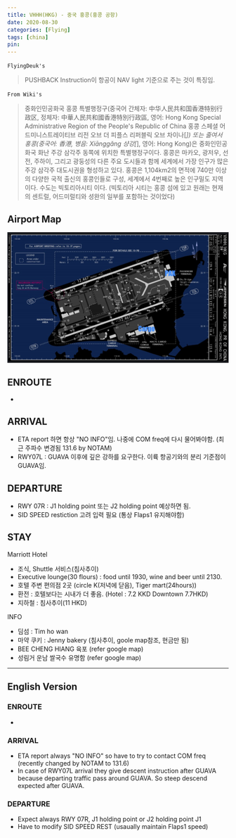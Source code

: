 ```yaml
---
title: VHHH(HKG) - 중국 홍콩(홍콩 공항)
date: 2020-08-30
categories: [Flying]
tags: [china]
pin:
---
```

`FlyingDeuk's`
>PUSHBACK Instruction이 항공이 NAV light 기준으로 주는 것이 특징임.

`From Wiki's`
>중화인민공화국 홍콩 특별행정구(중국어 간체자: 中华人民共和国香港特别行政区, 정체자: 中華人民共和國香港特別行政區, 영어: Hong Kong Special Administrative Region of the People's Republic of China 홍콩 스페셜 어드미니스트레이티브 리전 오브 더 피플스 리퍼블릭 오브 차이나[*]) 또는 줄여서 홍콩(중국어: 香港, 병음: Xiānggǎng 샹강[*], 영어: Hong Kong)은 중화인민공화국 화난 주강 삼각주 동쪽에 위치한 특별행정구이다. 홍콩은 마카오, 광저우, 선전, 주하이, 그리고 광둥성의 다른 주요 도시들과 함께 세계에서 가장 인구가 많은 주강 삼각주 대도시권을 형성하고 있다. 홍콩은 1,104km2의 면적에 740만 이상의 다양한 국적 출신의 홍콩인들로 구성, 세계에서 4번째로 높은 인구밀도 지역이다. 수도는 빅토리아시티 이다. (빅토리아 시티는 홍콩 섬에 있고 원래는 현재의 센트럴, 어드미럴티와 셩완의 일부를 포함하는 것이었다)

## Airport Map
![hkg](/img/flying/airport/hkg_ap.jpg)

## ENROUTE
-

## ARRIVAL
- ETA report 하면 항상 "NO INFO"임. 나중에 COM freq에 다시 물어봐야함. (최근 주파수 변경됨 131.6 by NOTAM)
- RWY07L : GUAVA 이후에 깊은 강하를 요구한다. 이륙 항공기와의 분리 기준점이 GUAVA임.


## DEPARTURE
- RWY 07R : J1 holding point 또는 J2 holding point 예상하면 됨.
- SID SPEED restiction 고려 입력 필요 (통상 Flaps1 유지해야함)

## STAY  
Marriott Hotel
- 조식, Shuttle 서비스(침사추이)
- Executive lounge(30 flours) : food until 1930, wine and beer until 2130.
- 호텔 주변 편의점 2곳 (circle K(저녁에 닫음), Tiger mart(24hours))
- 환전 : 호텔보다는 시내가 더 좋음. (Hotel : 7.2 KKD Downtown 7.7HKD)
- 지하철 : 침사추이(11 HKD)

INFO
- 딤섬 : Tim ho wan
- 마약 쿠키 : Jenny bakery (침사추이, goole map참조, 현금만 됨)
- BEE CHENG HIANG 육포 (refer google map)
- 성림거 운남 쌀국수 유명함 (refer google map)

------
## English Version

### ENROUTE
-

### ARRIVAL
- ETA report always "NO INFO" so have to try to contact COM freq (recently changed by NOTAM to 131.6)
- In case of RWY07L arrival they give descent instruction after GUAVA because departing traffic pass around GUAVA. So steep descend expected after GUAVA.



### DEPARTURE
- Expect always RWY 07R, J1 holding point or J2 holding point J1
- Have to modify SID SPEED REST (usaually maintain Flaps1 speed)
